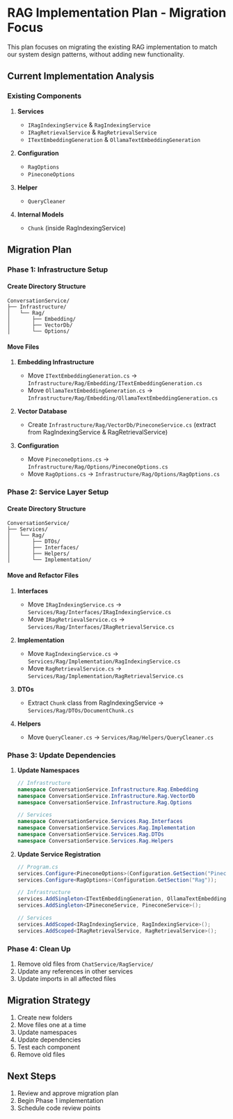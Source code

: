 # RAG Implementation Plan - Migration Focus

This plan focuses on migrating the existing RAG implementation to match our system design patterns, without adding new functionality.

## Current Implementation Analysis

### Existing Components
1. **Services**
   - `IRagIndexingService` & `RagIndexingService`
   - `IRagRetrievalService` & `RagRetrievalService`
   - `ITextEmbeddingGeneration` & `OllamaTextEmbeddingGeneration`

2. **Configuration**
   - `RagOptions`
   - `PineconeOptions`

3. **Helper**
   - `QueryCleaner`

4. **Internal Models**
   - `Chunk` (inside RagIndexingService)

## Migration Plan

### Phase 1: Infrastructure Setup

#### Create Directory Structure
```
ConversationService/
├── Infrastructure/
│   └── Rag/
│       ├── Embedding/
│       ├── VectorDb/
│       └── Options/
```

#### Move Files
1. **Embedding Infrastructure**
   - Move `ITextEmbeddingGeneration.cs` → `Infrastructure/Rag/Embedding/ITextEmbeddingGeneration.cs`
   - Move `OllamaTextEmbeddingGeneration.cs` → `Infrastructure/Rag/Embedding/OllamaTextEmbeddingGeneration.cs`

2. **Vector Database**
   - Create `Infrastructure/Rag/VectorDb/PineconeService.cs` (extract from RagIndexingService & RagRetrievalService)

3. **Configuration**
   - Move `PineconeOptions.cs` → `Infrastructure/Rag/Options/PineconeOptions.cs`
   - Move `RagOptions.cs` → `Infrastructure/Rag/Options/RagOptions.cs`

### Phase 2: Service Layer Setup

#### Create Directory Structure
```
ConversationService/
├── Services/
│   └── Rag/
│       ├── DTOs/
│       ├── Interfaces/
│       ├── Helpers/
│       └── Implementation/
```

#### Move and Refactor Files
1. **Interfaces**
   - Move `IRagIndexingService.cs` → `Services/Rag/Interfaces/IRagIndexingService.cs`
   - Move `IRagRetrievalService.cs` → `Services/Rag/Interfaces/IRagRetrievalService.cs`

2. **Implementation**
   - Move `RagIndexingService.cs` → `Services/Rag/Implementation/RagIndexingService.cs`
   - Move `RagRetrievalService.cs` → `Services/Rag/Implementation/RagRetrievalService.cs`

3. **DTOs**
   - Extract `Chunk` class from RagIndexingService → `Services/Rag/DTOs/DocumentChunk.cs`

4. **Helpers**
   - Move `QueryCleaner.cs` → `Services/Rag/Helpers/QueryCleaner.cs`

### Phase 3: Update Dependencies

1. **Update Namespaces**
   ```csharp
   // Infrastructure
   namespace ConversationService.Infrastructure.Rag.Embedding
   namespace ConversationService.Infrastructure.Rag.VectorDb
   namespace ConversationService.Infrastructure.Rag.Options

   // Services
   namespace ConversationService.Services.Rag.Interfaces
   namespace ConversationService.Services.Rag.Implementation
   namespace ConversationService.Services.Rag.DTOs
   namespace ConversationService.Services.Rag.Helpers
   ```

2. **Update Service Registration**
   ```csharp
   // Program.cs
   services.Configure<PineconeOptions>(Configuration.GetSection("Pinecone"));
   services.Configure<RagOptions>(Configuration.GetSection("Rag"));
   
   // Infrastructure
   services.AddSingleton<ITextEmbeddingGeneration, OllamaTextEmbeddingGeneration>();
   services.AddSingleton<IPineconeService, PineconeService>();
   
   // Services
   services.AddScoped<IRagIndexingService, RagIndexingService>();
   services.AddScoped<IRagRetrievalService, RagRetrievalService>();
   ```

### Phase 4: Clean Up

1. Remove old files from `ChatService/RagService/`
2. Update any references in other services
3. Update imports in all affected files

## Migration Strategy

1. Create new folders
2. Move files one at a time
3. Update namespaces
4. Update dependencies
5. Test each component
6. Remove old files

## Next Steps

1. Review and approve migration plan
2. Begin Phase 1 implementation
3. Schedule code review points 